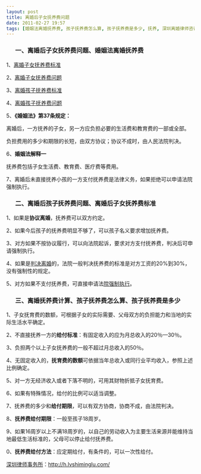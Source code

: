 ```yaml
---
layout: post
title: 离婚后子女抚养费问题
date: 2011-02-27 19:57
tags: [婚姻法离婚抚养费, 孩子抚养费怎么算, 孩子抚养费是多少, 抚养, 深圳离婚律师咨询, 离婚后子女抚养费标准, 离婚后孩子抚养费问题, 离婚抚养费计算]
---
```

<ol>
<h3>一、离婚后子女抚养费问题、婚姻法离婚抚养费</h3>
</ol>
1、<a href="http://h.lvshiminglu.com/law/80.html" target="_blank">离婚子女抚养费标准</a>

2、<a href="http://h.lvshiminglu.com/law/80.html" target="_blank">离婚子女抚养费问题</a>

3、<a href="http://h.lvshiminglu.com/law/80.html" target="_blank">离婚孩子抚养费标准</a>

4、<a href="http://h.lvshiminglu.com/law/80.html" target="_blank">离婚孩子抚养费问题</a>

5、<strong>《婚姻法》第37条规定：</strong>

离婚后，一方抚养的子女，另一方应负担必要的生活费和教育费的一部或全部。

负担费用的多少和期限的长短，由双方协议；协议不成时，由人民法院判决。

6、<strong>婚姻法解释一</strong>

抚养费包括子女生活费、教育费、医疗费等费用。

7、离婚后未直接抚养小孩的一方支付抚养费是法律义务，如果拒绝可以申请法院强制执行。
<ol>
<h3>二、离婚后孩子抚养费问题、离婚后子女抚养费标准</h3>
</ol>
1、如果是<strong>协议离婚</strong>，抚养费可以双方约定。

2、如果今后孩子的抚养费明显不够了，可以孩子名义要求增加抚养费。

3、对方如果不按协议履行，可以向法院起诉，要求对方支付抚养费，判决后可申请强制执行。

4、如果是<a href="http://h.lvshiminglu.com/law/639.html" target="_blank">判决离婚</a>的，法院一般判决抚养费的标准是对方工资的20%到30%，没有强制性的规定。

5、对方如果不支付抚养费，可直接申请法<a href="http://h.lvshiminglu.com/law/134.html" target="_blank">院强制执行</a>。
<ol>
<h3>三、离婚抚养费计算、孩子抚养费怎么算、孩子抚养费是多少</h3>
</ol>
1、子女抚育费的数额，可根据子女的实际需要、父母双方的负担能力和当地的实际生活水平确定。

2、不直接抚养一方的<strong>给付标准</strong>：有固定收入的应为月总收入的20％—30％。

3、负担两个以上子女抚养费的一般不超过月总收入的50％。

4、无固定收入的，<strong>抚育费的数额</strong>可依据当年总收入或同行业平均收入，参照上述比例确定。

5、对一方无经济收入或者下落不明的，可用其财物折抵子女抚育费。

6、如果有特殊情况，给付的比例可以适当调整。

7、抚养费的多少和<strong>给付期限</strong>，可以有双方协商，协商不成，由法院判决。

8、<strong>抚养费给付期限</strong>：一般至孩子18周岁。

9、如果16周岁以上不满18周岁的，以自己的劳动收入为主要生活来源并能维持当地最低生活标准的，父母可以停止给付抚养费。

0、<strong>抚养费给付方法</strong>：应定期给付，有条件的，可以一次性给付。

<a href="http://h.lvshiminglu.com/">深圳律师事务所</a>：<a href="http://h.lvshiminglu.com/">http://h.lvshiminglu.com/</a>

